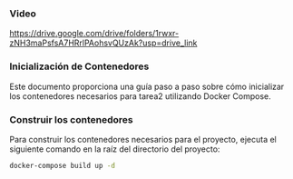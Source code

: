 ### Video
https://drive.google.com/drive/folders/1rwxr-zNH3maPsfsA7HRrlPAohsvQUzAk?usp=drive_link

### Inicialización de Contenedores

Este documento proporciona una guía paso a paso sobre cómo inicializar los contenedores necesarios para tarea2  utilizando Docker Compose.


### Construir los contenedores

Para construir los contenedores necesarios para el proyecto, ejecuta el siguiente comando en la raíz del directorio del proyecto:

```bash
docker-compose build up -d



